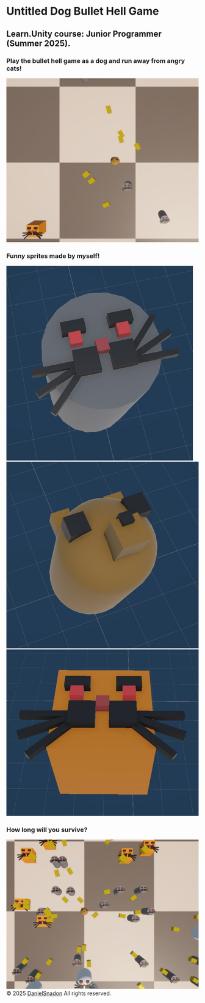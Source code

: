 # Untitled Dog Bullet Hell Game
## Learn.Unity course: Junior Programmer (Summer 2025).
### Play the bullet hell game as a dog and run away from angry cats!
![alt text](https://github.com/DanielSnadon/DogBulletHellGame/blob/main/Images/Screenshot_4.jpg "The game itself")
### Funny sprites made by myself!
![alt text](https://github.com/DanielSnadon/DogBulletHellGame/blob/main/Images/Screenshot_1.jpg "Cat (angry)")
![alt text](https://github.com/DanielSnadon/DogBulletHellGame/blob/main/Images/Screenshot_2.jpg "Dog (kind)")
![alt text](https://github.com/DanielSnadon/DogBulletHellGame/blob/main/Images/Screenshot_3.jpg "Cat (angry)")
### How long will you survive?
![alt text](https://github.com/DanielSnadon/DogBulletHellGame/blob/main/Images/Screenshot_5.jpg "What is going on?")
© 2025 [DanielSnadon](https://github.com/DanielSnadon) All rights reserved. 

